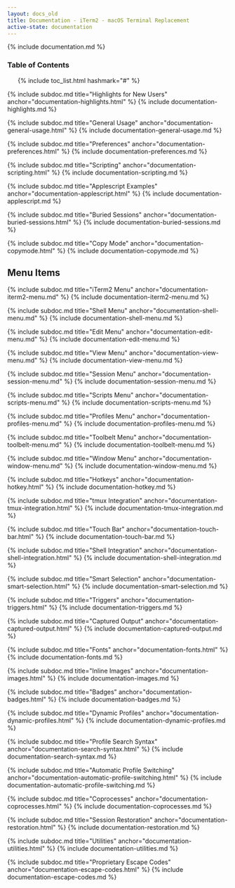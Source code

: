 ```yaml
---
layout: docs_old
title: Documentation - iTerm2 - macOS Terminal Replacement
active-state: documentation
---
```

{% include documentation.md %}

### Table of Contents
<UL>
{% include toc_list.html hashmark="#" %}
</UL>

{% include subdoc.md title="Highlights for New Users" anchor="documentation-highlights.html" %}
{% include documentation-highlights.md %}

{% include subdoc.md title="General Usage" anchor="documentation-general-usage.html" %}
{% include documentation-general-usage.md %}

{% include subdoc.md title="Preferences" anchor="documentation-preferences.html" %}
{% include documentation-preferences.md %}

{% include subdoc.md title="Scripting" anchor="documentation-scripting.html" %}
{% include documentation-scripting.md %}

{% include subdoc.md title="Applescript Examples" anchor="documentation-applescript.html" %}
{% include documentation-applescript.md %}

{% include subdoc.md title="Buried Sessions" anchor="documentation-buried-sessions.html" %}
{% include documentation-buried-sessions.md %}

{% include subdoc.md title="Copy Mode" anchor="documentation-copymode.html" %}
{% include documentation-copymode.md %}

<a name="documentation-menu-items.html" />

## Menu Items

{% include subdoc.md title="iTerm2 Menu" anchor="documentation-iterm2-menu.md" %}
{% include documentation-iterm2-menu.md %}

{% include subdoc.md title="Shell Menu" anchor="documentation-shell-menu.md" %}
{% include documentation-shell-menu.md %}

{% include subdoc.md title="Edit Menu" anchor="documentation-edit-menu.md" %}
{% include documentation-edit-menu.md %}

{% include subdoc.md title="View Menu" anchor="documentation-view-menu.md" %}
{% include documentation-view-menu.md %}

{% include subdoc.md title="Session Menu" anchor="documentation-session-menu.md" %}
{% include documentation-session-menu.md %}

{% include subdoc.md title="Scripts Menu" anchor="documentation-scripts-menu.md" %}
{% include documentation-scripts-menu.md %}

{% include subdoc.md title="Profiles Menu" anchor="documentation-profiles-menu.md" %}
{% include documentation-profiles-menu.md %}

{% include subdoc.md title="Toolbelt Menu" anchor="documentation-toolbelt-menu.md" %}
{% include documentation-toolbelt-menu.md %}

{% include subdoc.md title="Window Menu" anchor="documentation-window-menu.md" %}
{% include documentation-window-menu.md %}

{% include subdoc.md title="Hotkeys" anchor="documentation-hotkey.html" %}
{% include documentation-hotkey.md %}

{% include subdoc.md title="tmux Integration" anchor="documentation-tmux-integration.html" %}
{% include documentation-tmux-integration.md %}

{% include subdoc.md title="Touch Bar" anchor="documentation-touch-bar.html" %}
{% include documentation-touch-bar.md %}

{% include subdoc.md title="Shell Integration" anchor="documentation-shell-integration.html" %}
{% include documentation-shell-integration.md %}

{% include subdoc.md title="Smart Selection" anchor="documentation-smart-selection.html" %}
{% include documentation-smart-selection.md %}

{% include subdoc.md title="Triggers" anchor="documentation-triggers.html" %}
{% include documentation-triggers.md %}

{% include subdoc.md title="Captured Output" anchor="documentation-captured-output.html" %}
{% include documentation-captured-output.md %}

{% include subdoc.md title="Fonts" anchor="documentation-fonts.html" %}
{% include documentation-fonts.md %}

{% include subdoc.md title="Inline Images" anchor="documentation-images.html" %}
{% include documentation-images.md %}

{% include subdoc.md title="Badges" anchor="documentation-badges.html" %}
{% include documentation-badges.md %}

{% include subdoc.md title="Dynamic Profiles" anchor="documentation-dynamic-profiles.html" %}
{% include documentation-dynamic-profiles.md %}

{% include subdoc.md title="Profile Search Syntax" anchor="documentation-search-syntax.html" %}
{% include documentation-search-syntax.md %}

{% include subdoc.md title="Automatic Profile Switching" anchor="documentation-automatic-profile-switching.html" %}
{% include documentation-automatic-profile-switching.md %}

{% include subdoc.md title="Coprocesses" anchor="documentation-coprocesses.html" %}
{% include documentation-coprocesses.md %}

{% include subdoc.md title="Session Restoration" anchor="documentation-restoration.html" %}
{% include documentation-restoration.md %}

{% include subdoc.md title="Utilities" anchor="documentation-utilities.html" %}
{% include documentation-utilities.md %}

{% include subdoc.md title="Proprietary Escape Codes" anchor="documentation-escape-codes.html" %}
{% include documentation-escape-codes.md %}
